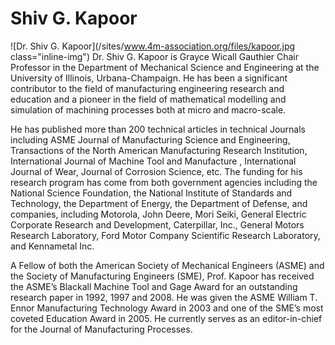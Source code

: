 # Shiv G. Kapoor

![Dr. Shiv G. Kapoor](/sites/www.4m-association.org/files/kapoor.jpg class="inline-img") Dr. Shiv G. Kapoor is  Grayce Wicall Gauthier Chair Professor in the Department of Mechanical Science and Engineering at the University of Illinois, Urbana-Champaign. He has been a significant contributor to the field of manufacturing engineering research and education and a pioneer in the field of mathematical modelling and simulation of machining processes both at micro and macro-scale.  
  
He has published more than 200 technical articles in technical Journals including ASME Journal of Manufacturing Science and Engineering, Transactions of the North American Manufacturing Research Institution, International Journal of Machine Tool and Manufacture , International Journal of Wear, Journal of Corrosion Science, etc. The funding for his research program has come from both government agencies including the National Science Foundation, the National Institute of Standards and Technology, the Department of Energy, the Department of Defense, and companies, including Motorola, John Deere, Mori Seiki, General Electric Corporate Research and Development, Caterpillar, Inc., General Motors Research Laboratory, Ford Motor Company Scientific Research Laboratory, and Kennametal Inc.  
  
A Fellow of both the American Society of Mechanical Engineers (ASME) and the Society of  Manufacturing Engineers (SME), Prof. Kapoor has received the ASME’s Blackall Machine Tool and Gage Award for an outstanding research paper in 1992, 1997 and 2008. He was given the ASME William T. Ennor Manufacturing Technology Award in 2003 and one of the SME’s most coveted Education Award  in 2005. He currently serves as an editor-in-chief for the Journal of Manufacturing Processes. 